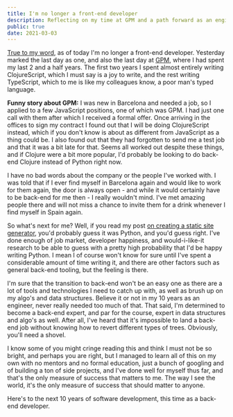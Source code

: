 ```yaml
---
title: I'm no longer a front-end developer
description: Reflecting on my time at GPM and a path forward as an engineer.
public: true
date: 2021-03-03
---
```


[True to my word](https://soynomm.com/blog/i-dont-want-to-do-frontend-anymore/), as of today I'm no longer a front-end developer. Yesterday
marked the last day as one, and also the last day at [GPM](https://www.greenpowermonitor.com/), 
where I had spent my last 2 and a half years. The first two years I spent almost entirely
writing ClojureScript, which I must say is a joy to write, and the rest writing TypeScript, 
which to me is like my colleagues know, a poor man's typed language.

**Funny story about GPM:** I was new in Barcelona and needed a job, so I applied to a 
few JavaScript positions, one of which was GPM. I had just one call with them 
after which I received a formal offer. Once arriving in the offices to sign my 
contract I found out that I will be doing ClojureScript instead, which if you don't know 
is about as different from JavaScript as a thing could be. I also found out that 
they had forgotten to send me a test job and that it was a bit late for that. 
Seems all worked out despite these things, and if Clojure were a bit more popular, I'd probably
be looking to do back-end Clojure instead of Python right now.

I have no bad words about the company or the people I've worked with. I was told that 
if I ever find myself in Barcelona again and would like to work for them again, 
the door is always open - and while it would certainly have to be back-end for me then - 
I really wouldn't mind. I've met amazing people there and will not miss a chance to 
invite them for a drink whenever I find myself in Spain again. 

So what's next for me? Well, if you read my post [on creating a static site generator](https://soynomm.com/blog/creating-a-static-site-generator-in-python/), 
you'd probably guess it was Python, and you'd guess right. I've done enough of 
job market, developer happiness, and would-i-like-it research to be able to guess
with a pretty high probability that I'd be happy writing Python. I mean I of course
won't know for sure until I've spent a considerable amount of time writing it, and there
are other factors such as general back-end tooling, but the feeling is there.

I'm sure that the transition to back-end won't be an easy one as there are a lot of tools 
and technologies I need to catch up with, as well as brush up on my algo's and data
structures. Believe it or not in my 10 years as an engineer, never really needed 
too much of that. That said, I'm determined to become a back-end expert, and par for the course, 
expert in data structures and algo's as well. After all, I've heard that it's 
impossible to land a back-end job without knowing how to revert different types of trees.
Obviously, you'll need a shovel.

I know some of you might cringe reading this and think I must not be so bright, 
and perhaps you are right, but I managed to learn all of this on my own with no
mentors and no formal education, just a bunch of googling and of building a ton of 
side projects, and I've done well for myself thus far, and 
that's the only measure of success that matters to me. The way I see the world, 
it's the only measure of success that should matter to anyone. 

Here's to the next 10 years of software development, this time as a back-end developer.